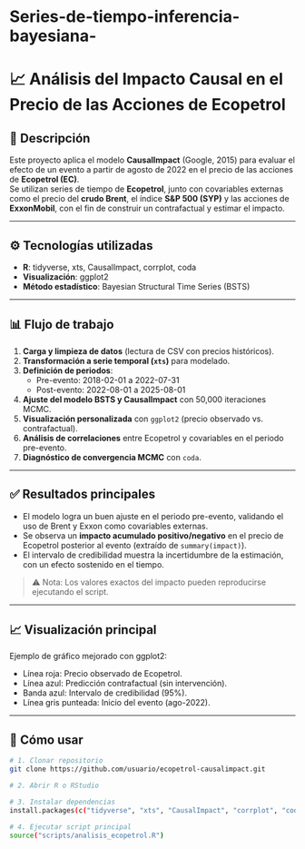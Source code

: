 # Series-de-tiempo-inferencia-bayesiana-
# 📈 Análisis del Impacto Causal en el Precio de las Acciones de Ecopetrol  

## 📌 Descripción
Este proyecto aplica el modelo **CausalImpact** (Google, 2015) para evaluar el efecto de un evento a partir de agosto de 2022 en el precio de las acciones de **Ecopetrol (EC)**.  
Se utilizan series de tiempo de **Ecopetrol**, junto con covariables externas como el precio del **crudo Brent**, el índice **S&P 500 (SYP)** y las acciones de **ExxonMobil**, con el fin de construir un contrafactual y estimar el impacto.

---

## ⚙️ Tecnologías utilizadas
- **R**: tidyverse, xts, CausalImpact, corrplot, coda  
- **Visualización**: ggplot2  
- **Método estadístico**: Bayesian Structural Time Series (BSTS)  

---

## 📊 Flujo de trabajo
1. **Carga y limpieza de datos** (lectura de CSV con precios históricos).  
2. **Transformación a serie temporal (`xts`)** para modelado.  
3. **Definición de periodos**:  
   - Pre-evento: 2018-02-01 a 2022-07-31  
   - Post-evento: 2022-08-01 a 2025-08-01  
4. **Ajuste del modelo BSTS y CausalImpact** con 50,000 iteraciones MCMC.  
5. **Visualización personalizada** con `ggplot2` (precio observado vs. contrafactual).  
6. **Análisis de correlaciones** entre Ecopetrol y covariables en el periodo pre-evento.  
7. **Diagnóstico de convergencia MCMC** con `coda`.  

---

## ✅ Resultados principales
- El modelo logra un buen ajuste en el periodo pre-evento, validando el uso de Brent y Exxon como covariables externas.  
- Se observa un **impacto acumulado positivo/negativo** en el precio de Ecopetrol posterior al evento (extraído de `summary(impact)`).  
- El intervalo de credibilidad muestra la incertidumbre de la estimación, con un efecto sostenido en el tiempo.  

> ⚠️ Nota: Los valores exactos del impacto pueden reproducirse ejecutando el script.  

---

## 📈 Visualización principal
Ejemplo de gráfico mejorado con ggplot2:  

- Línea roja: Precio observado de Ecopetrol.  
- Línea azul: Predicción contrafactual (sin intervención).  
- Banda azul: Intervalo de credibilidad (95%).  
- Línea gris punteada: Inicio del evento (ago-2022).  

---

## 🚀 Cómo usar
```bash
# 1. Clonar repositorio
git clone https://github.com/usuario/ecopetrol-causalimpact.git

# 2. Abrir R o RStudio

# 3. Instalar dependencias
install.packages(c("tidyverse", "xts", "CausalImpact", "corrplot", "coda"))

# 4. Ejecutar script principal
source("scripts/analisis_ecopetrol.R")
